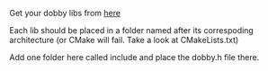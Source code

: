 Get your dobby libs from [here](https://github.com/jmpews/Dobby/releases/tag/latest)

Each lib should be placed in a folder named after its correspoding architecture (or CMake will fail. Take a look at CMakeLists.txt)

Add one folder here called include and place the dobby.h file there.
